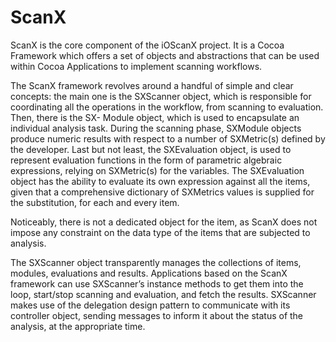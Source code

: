 ScanX
=====

ScanX is the core component of the iOScanX project. It is a Cocoa Framework which offers a set of objects and abstractions that can be used within Cocoa Applications to implement scanning workflows.

The ScanX framework revolves around a handful of simple and clear concepts: the main one is the SXScanner object, which is responsible for coordinating all the operations in the workflow, from scanning to evaluation. Then, there is the SX- Module object, which is used to encapsulate an individual analysis task. During the scanning phase, SXModule objects produce numeric results with respect to a number of SXMetric(s) defined by the developer. Last but not least, the SXEvaluation object, is used to represent evaluation functions in the form of parametric algebraic expressions, relying on SXMetric(s) for the variables. The SXEvaluation object has the ability to evaluate its own expression against all the items, given that a comprehensive dictionary of SXMetrics values is supplied for the substitution, for each and every item.

Noticeably, there is not a dedicated object for the item, as ScanX does not impose any constraint on the data type of the items that are subjected to analysis.

The SXScanner object transparently manages the collections of items, modules, evaluations and results. Applications based on the ScanX framework can use SXScanner’s instance methods to get them into the loop, start/stop scanning and evaluation, and fetch the results. SXScanner makes use of the delegation design pattern to communicate with its controller object, sending messages to inform it about the status of the analysis, at the appropriate time.
